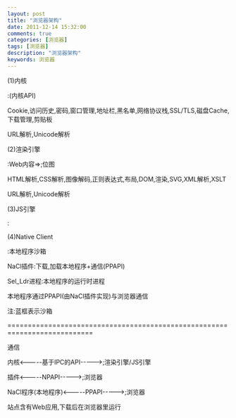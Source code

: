 ```yaml
---
layout: post
title: "浏览器架构"
date: 2011-12-14 15:32:00 
comments: true
categories: [浏览器]
tags: [浏览器]
description: "浏览器架构"
keywords: 浏览器
---
```



 
  
   
   
  
 
 
  
  
 
 
  
  
 
 
  
   (1)内核
  
  :(内核API)
 
 
  
  
  Cookie,访问历史,密码,窗口管理,地址栏,黑名单,网络协议栈,SSL/TLS,磁盘Cache,下载管理,剪贴板
 
 
  
  
  URL解析,Unicode解析
 
 
  
   (2)渲染引擎
  
  :Web内容=>;位图
 
 
  
  
  HTML解析,CSS解析,图像解码,正则表达式,布局,DOM,渲染,SVG,XML解析,XSLT
 
 
  
  
  URL解析,Unicode解析
 
 
  
   (3)JS引擎
  
  :
 
 
  
   (4)Native Client
  
  :本地程序沙箱
 
 
  NaCl插件:下载,加载本地程序+通信(PPAPI)
 
 
  Sel_Ldr进程:本地程序的运行时进程
 
 
  本地程序通过PPAPI(由NaCl插件实现)与浏览器通信
 
 
  
  
 
 
  注:蓝框表示沙箱
 
 
  ===========================================================================
 
 
  通信
 
 
  内核<-----基于IPC的API----->;渲染引擎/JS引擎
 
 
  插件<-----NPAPI----->;浏览器
 
 
  NaCl程序(本地程序)<-----PPAPI----->;浏览器
 
 
  
  
 
 
  站点含有Web应用,下载后在浏览器里运行
 
 
  
  
 


